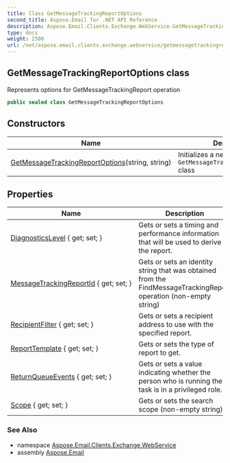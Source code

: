 ```yaml
---
title: Class GetMessageTrackingReportOptions
second_title: Aspose.Email for .NET API Reference
description: Aspose.Email.Clients.Exchange.WebService.GetMessageTrackingReportOptions class. Represents options for GetMessageTrackingReport operation
type: docs
weight: 2500
url: /net/aspose.email.clients.exchange.webservice/getmessagetrackingreportoptions/
---
```

## GetMessageTrackingReportOptions class

Represents options for GetMessageTrackingReport operation

```csharp
public sealed class GetMessageTrackingReportOptions
```

## Constructors

| Name | Description |
| --- | --- |
| [GetMessageTrackingReportOptions](getmessagetrackingreportoptions/)(string, string) | Initializes a new instance of the `GetMessageTrackingReportOptions` class |

## Properties

| Name | Description |
| --- | --- |
| [DiagnosticsLevel](../../aspose.email.clients.exchange.webservice/getmessagetrackingreportoptions/diagnosticslevel/) { get; set; } | Gets or sets a timing and performance information that will be used to derive the report. |
| [MessageTrackingReportId](../../aspose.email.clients.exchange.webservice/getmessagetrackingreportoptions/messagetrackingreportid/) { get; set; } | Gets or sets an identity string that was obtained from the FindMessageTrackingReport operation (non-empty string) |
| [RecipientFilter](../../aspose.email.clients.exchange.webservice/getmessagetrackingreportoptions/recipientfilter/) { get; set; } | Gets or sets a recipient address to use with the specified report. |
| [ReportTemplate](../../aspose.email.clients.exchange.webservice/getmessagetrackingreportoptions/reporttemplate/) { get; set; } | Gets or sets the type of report to get. |
| [ReturnQueueEvents](../../aspose.email.clients.exchange.webservice/getmessagetrackingreportoptions/returnqueueevents/) { get; set; } | Gets or sets a value indicating whether the person who is running the task is in a privileged role. |
| [Scope](../../aspose.email.clients.exchange.webservice/getmessagetrackingreportoptions/scope/) { get; set; } | Gets or sets the search scope (non-empty string) |

### See Also

* namespace [Aspose.Email.Clients.Exchange.WebService](../../aspose.email.clients.exchange.webservice/)
* assembly [Aspose.Email](../../)


